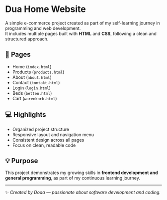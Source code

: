 # Dua Home Website

A simple e-commerce project created as part of my self-learning journey in programming and web development.  
It includes multiple pages built with **HTML** and **CSS**, following a clean and structured approach.

## 📄 Pages
- Home (`index.html`)
- Products (`products.html`)
- About (`about.html`)
- Contact (`kontakt.html`)
- Login (`login.html`)
- Beds (`betten.html`)
- Cart (`warenkorb.html`)

## 💻 Highlights
- Organized project structure
- Responsive layout and navigation menu
- Consistent design across all pages
- Focus on clean, readable code

## 💡 Purpose
This project demonstrates my growing skills in **frontend development and general programming**, as part of my continuous learning journey.

---

✨ *Created by Doaa — passionate about software development and coding.*
